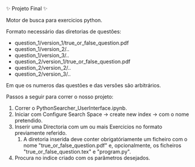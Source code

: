  :sparkles: Projeto Final  :sparkles:

Motor de busca para exercicios python.

Formato necessário das diretorias de questôes:

* question_1/version_1/true_or_false_question.pdf
* question_1/version_2/..
* question_1/version_3/..
* question_2/version_1/true_or_false_question.pdf
* question_2/version_2/..
* question_2/version_3/..

Em que os numeros das questões e das versões são arbitrários.

Passos a seguir para correr o nosso projeto:

1. Correr o PythonSearcher_UserInterface.ipynb.
1. Iniciar com Configure Search Space -> create new index -> com o nome pretendido.
1. Inserir uma Directoria com um ou mais Exercicios no formato previamente referido.
    1. A diretoria inserida deve conter obrigatóriamente um ficheiro com o nome "true_or_false_question.pdf" e, opcionalmente, os ficheiros "true_or_false_question.tex" e "program.py".
1. Procura no indice criado com os parâmetros desejados.
